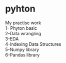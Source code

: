 # pyhton
My practise work<br />
1- Phyton basic<br />
2-Data wrangling<br />
3-EDA<br />
4-Indexing Data Structures<br />
5-Numpy library <br />
6-Pandas library<br />

